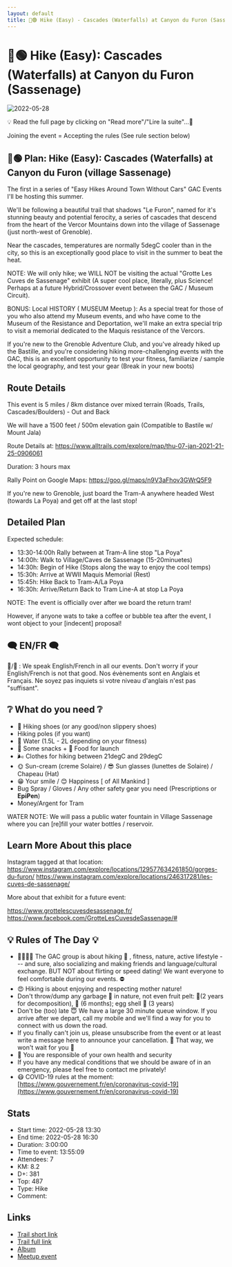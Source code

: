 ```yaml
---
layout: default
title: 🥾🟢 Hike (Easy) - Cascades (Waterfalls) at Canyon du Furon (Sassenage)
---
```


# 🥾🟢 Hike (Easy): Cascades (Waterfalls) at Canyon du Furon (Sassenage)

![2022-05-28](../img/orig/2022-05-28.jpg)

💡 Read the full page by clicking on "Read more"/"Lire la suite"...💜

Joining the event = Accepting the rules (See rule section below)

##  🥾🟢 Plan: Hike (Easy): Cascades (Waterfalls) at Canyon du Furon (village Sassenage) 

The first in a series of "Easy Hikes Around Town Without Cars" GAC Events I'll be hosting this summer.

We'll be following a beautiful trail that shadows "Le Furon", named for it's stunning beauty and potential ferocity, a series of cascades that descend from the heart of the Vercor Mountains down into the village of Sassenage (just north-west of Grenoble).

Near the cascades, temperatures are normally 5degC cooler than in the city, so this is an exceptionally good place to visit in the summer to beat the heat.

NOTE: We will only hike; we WILL NOT be visiting the actual "Grotte Les Cuves de Sassenage" exhibit (A super cool place, literally, plus Science! Perhaps at a future Hybrid/Crossover event between the GAC / Museum Circuit).

BONUS: Local HISTORY ( MUSEUM Meetup ): As a special treat for those of you who also attend my Museum events, and who have come to the Museum of the Resistance and Deportation, we'll make an extra special trip to visit a memorial dedicated to the Maquis resistance of the Vercors.

If you're new to the Grenoble Adventure Club, and you've already hiked up the Bastille, and you're considering hiking more-challenging events with the GAC, this is an excellent opportunity to test your fitness, familiarize / sample the local geography, and test your gear (Break in your new boots)

##  Route Details 

This event is 5 miles / 8km distance over mixed terrain (Roads, Trails, Cascades/Boulders) - Out and Back

We will have a 1500 feet / 500m elevation gain (Compatible to Bastile w/ Mount Jala)

Route Details at: https://www.alltrails.com/explore/map/thu-07-jan-2021-21-25-0906061

Duration: 3 hours max

Rally Point on Google Maps: https://goo.gl/maps/n9V3aFhov3GWrQ5F9

If you're new to Grenoble, just board the Tram-A anywhere headed West (towards La Poya) and get off at the last stop!

##  Detailed Plan 

Expected schedule:

* 13:30-14:00h Rally between at Tram-A line stop "La Poya"
* 14:00h: Walk to Village/Caves de Sassenage (15-20minuetes)
* 14:30h: Begin of Hike (Stops along the way to enjoy the cool temps)
* 15:30h: Arrive at WWII Maquis Memorial (Rest)
* 15:45h: Hike Back to Tram-A/La Poya
* 16:30h: Arrive/Return Back to Tram Line-A at stop La Poya

NOTE: The event is officially over after we board the return tram!

However, if anyone wats to take a coffee or bubble tea after the event, I wont object to your [indecent] proposal!

##  🗨️ EN/FR 🗨️ 

🦅/🐓 : We speak English/French in all our events. Don't worry if your English/French is not that good. Nos évènements sont en Anglais et Français. Ne soyez pas inquiets si votre niveau d'anglais n'est pas "suffisant".

##  ❔ What do you need ❔ 

* 🥾 Hiking shoes (or any good/non slippery shoes)
* Hiking poles (if you want)
* 🧃 Water (1.5L - 2L depending on your fitness)
* 🍫 Some snacks + 🥗 Food for launch
* 🌬 Clothes for hiking between 21degC and 29degC
* 🌞 Sun-cream (creme Solaire) / 😎 Sun glasses (lunettes de Solaire) / Chapeau (Hat)
* 😁 Your smile / 😊 Happiness [ of All Mankind ]
* Bug Spray / Gloves / Any other safety gear you need (Prescriptions or **EpiPen**)
* Money/Argent for Tram

WATER NOTE: We will pass a public water fountain in Village Sassenage where you can [re]fill your water bottles / reservoir.

##  Learn More About this place 

Instagram tagged at that location:
https://www.instagram.com/explore/locations/129577634261850/gorges-du-furon/
https://www.instagram.com/explore/locations/246317281/les-cuves-de-sassenage/

More about that exhibit for a future event:

https://www.grottelescuvesdesassenage.fr/
https://www.facebook.com/GrotteLesCuvesdeSassenage/#

##  💡 Rules of The Day 💡 

* 🚶‍♀️🚶‍♂️ The GAC group is about hiking 🥾 , fitness, nature, active lifestyle --- and sure, also socializing and making friends and language/cultural exchange. BUT NOT about flirting or speed dating! We want everyone to feel comfortable during our events. ⛔
* 😍 Hiking is about enjoying and respecting mother nature!
* Don't throw/dump any garbage 🚮 in nature, not even fruit pelt: 🍌(2 years for decomposition), 🍊 (6 months); egg shell 🥚 (3 years)
* Don't be (too) late 😇 We have a large 30 minute queue window. If you arrive after we depart, call my mobile and we'll find a way for you to connect with us down the road.
* If you finally can't join us, please unsubscribe from the event or at least write a message here to announce your cancellation. 💜 That way, we won't wait for you 💜
* 💟 You are responsible of your own health and security
* If you have any medical conditions that we should be aware of in an emergency, please feel free to contact me privately!
* 😷 COVID-19 rules at the moment: [https://www.gouvernement.fr/en/coronavirus-covid-19](https://www.gouvernement.fr/en/coronavirus-covid-19)

## Stats

- Start time: 2022-05-28 13:30
- End time: 2022-05-28 16:30
- Duration: 3:00:00
- Time to event: 13:55:09
- Attendees: 7
- KM: 8.2
- D+: 381
- Top: 487
- Type: Hike
- Comment: 

## Links

- [Trail short link](https://s.42l.fr/r3aMEm6A)
- [Trail full link]()
- [Album](https://binnette.github.io/GacImg2022/2022-05-28-🥾🟢-Hike-Easy-Cascades-Waterfalls-at-Le-Furon-Cuves-Caves-de-Sassenage.html)
- [Meetup event](https://www.meetup.com/grenoble-adventure-club-english-french/events/286190368/)
